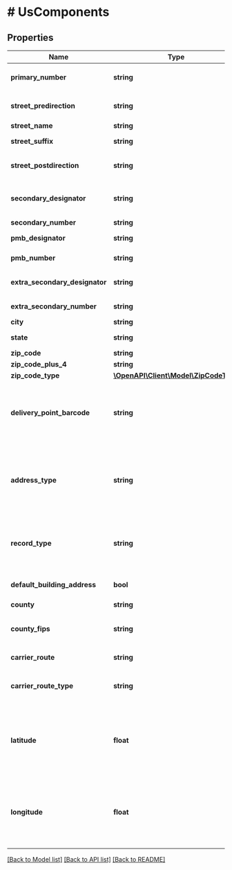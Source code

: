 # # UsComponents

## Properties

Name | Type | Description | Notes
------------ | ------------- | ------------- | -------------
**primary_number** | **string** | The numeric or alphanumeric part of an address preceding the street name. Often the house, building, or PO Box number. | [optional]
**street_predirection** | **string** | Geographic direction preceding a street name (&#x60;N&#x60;, &#x60;S&#x60;, &#x60;E&#x60;, &#x60;W&#x60;, &#x60;NE&#x60;, &#x60;SW&#x60;, &#x60;SE&#x60;, &#x60;NW&#x60;). | [optional]
**street_name** | **string** | The name of the street. | [optional]
**street_suffix** | **string** | The standard USPS abbreviation for the street suffix (&#x60;ST&#x60;, &#x60;AVE&#x60;, &#x60;BLVD&#x60;, etc). | [optional]
**street_postdirection** | **string** | Geographic direction following a street name (&#x60;N&#x60;, &#x60;S&#x60;, &#x60;E&#x60;, &#x60;W&#x60;, &#x60;NE&#x60;, &#x60;SW&#x60;, &#x60;SE&#x60;, &#x60;NW&#x60;). | [optional]
**secondary_designator** | **string** | The standard USPS abbreviation describing the &#x60;components[secondary_number]&#x60; (&#x60;STE&#x60;, &#x60;APT&#x60;, &#x60;BLDG&#x60;, etc). | [optional]
**secondary_number** | **string** | Number of the apartment/unit/etc. | [optional]
**pmb_designator** | **string** | Designator of a [CMRA-authorized](https://en.wikipedia.org/wiki/Commercial_mail_receiving_agency) private mailbox. | [optional]
**pmb_number** | **string** | Number of a [CMRA-authorized](https://en.wikipedia.org/wiki/Commercial_mail_receiving_agency) private mailbox. | [optional]
**extra_secondary_designator** | **string** | An extra (often unnecessary) secondary designator provided with the input address. | [optional]
**extra_secondary_number** | **string** | An extra (often unnecessary) secondary number provided with the input address. | [optional]
**city** | **string** |  | [optional]
**state** | **string** | The [ISO 3166-2](https://en.wikipedia.org/wiki/ISO_3166-2) two letter code for the state. | [optional]
**zip_code** | **string** | The 5-digit ZIP code | [optional]
**zip_code_plus_4** | **string** |  | [optional]
**zip_code_type** | [**\OpenAPI\Client\Model\ZipCodeType**](ZipCodeType.md) |  | [optional]
**delivery_point_barcode** | **string** | A 12-digit identifier that uniquely identifies a delivery point (location where mail can be sent and received). It consists of the 5-digit ZIP code (&#x60;zip_code&#x60;), 4-digit ZIP+4 add-on (&#x60;zip_code_plus_4&#x60;), 2-digit delivery point, and 1-digit delivery point check digit. | [optional]
**address_type** | **string** | Uses USPS&#39;s [Residential Delivery Indicator (RDI)](https://www.usps.com/nationalpremieraccounts/rdi.htm) to identify whether an address is classified as residential or business. Possible values are: * &#x60;residential&#x60; –– The address is residential or a PO Box. * &#x60;commercial&#x60; –– The address is commercial. * &#x60;&#39;&#39;&#x60; –– Not enough information provided to be determined. | [optional]
**record_type** | **string** | A description of the type of address. Populated if a DPV match is made (&#x60;deliverability_analysis[dpv_confirmation]&#x60; is &#x60;Y&#x60;, &#x60;S&#x60;, or &#x60;D&#x60;). For more detailed information about each record type, see [US Verification Details](#tag/US-Verification-Types). | [optional]
**default_building_address** | **bool** | Designates whether or not the address is the default address for a building containing multiple delivery points. | [optional]
**county** | **string** | County name of the address city. | [optional]
**county_fips** | **string** | A 5-digit [FIPS county code](https://en.wikipedia.org/wiki/FIPS_county_code) which uniquely identifies &#x60;components[county]&#x60;. It consists of a 2-digit state code and a 3-digit county code. | [optional]
**carrier_route** | **string** | A 4-character code assigned to a mail delivery route within a ZIP code. | [optional]
**carrier_route_type** | **string** | The type of &#x60;components[carrier_route]&#x60;. For more detailed information about each carrier route type, see [US Verification Details](#tag/US-Verification-Types). | [optional]
**latitude** | **float** | A positive or negative decimal indicating the geographic latitude of the address, specifying the north-to-south position of a location. This should be used with &#x60;longitude&#x60; to pinpoint locations on a map. Will not be returned for undeliverable addresses or military addresses (state is &#x60;AA&#x60;, &#x60;AE&#x60;, or &#x60;AP&#x60;). | [optional]
**longitude** | **float** | A positive or negative decimal indicating the geographic longitude of the address, specifying the north-to-south position of a location. This should be used with &#x60;latitude&#x60; to pinpoint locations on a map. Will not be returned for undeliverable addresses or military addresses (state is &#x60;AA&#x60;, &#x60;AE&#x60;, or &#x60;AP&#x60;). | [optional]

[[Back to Model list]](../../README.md#models) [[Back to API list]](../../README.md#endpoints) [[Back to README]](../../README.md)
